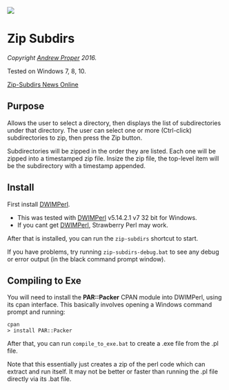 
![&nbsp;](resources/zip-subdirs-icon-export.ico)

# Zip Subdirs

*Copyright [Andrew Proper](https://endosynth.wordpress.com/) 2016.*

Tested on Windows 7, 8, 10.

[Zip-Subdirs News Online](https://endosynth.wordpress.com/category/zip-subdirs/)

## Purpose

Allows the user to select a directory, then displays the list of
subdirectories under that directory. The user can select one or
more (Ctrl-click) subdirectories to zip, then press the Zip button.

Subdirectories will be zipped in the order they are listed. Each
one will be zipped into a timestamped zip file. Insize the zip file,
the top-level item will be the subdirectory with a timestamp appended.

## Install

First install [DWIMPerl](http://dwimperl.com).

  - This was tested with [DWIMPerl](http://dwimperl.com) v5.14.2.1 v7 32 bit for Windows.
  - If you cant get [DWIMPerl](http://dwimperl.com), Strawberry Perl may work.

After that is installed, you can run the ```zip-subdirs``` shortcut to start.

If you have problems, try running ```zip-subdirs-debug.bat``` to see any
debug or error output (in the black command prompt window).


## Compiling to Exe

You will need to install the **PAR::Packer** CPAN module into DWIMPerl, using
its cpan interface. This basically involves opening a Windows command prompt 
and running:

```
cpan
> install PAR::Packer
```

After that, you can run ```compile_to_exe.bat``` to create a .exe file from 
the .pl file. 

Note that this essentially just creates a zip of the perl code 
which can extract and run itself. It may not be better or faster than running
the .pl file directly via its .bat file.




